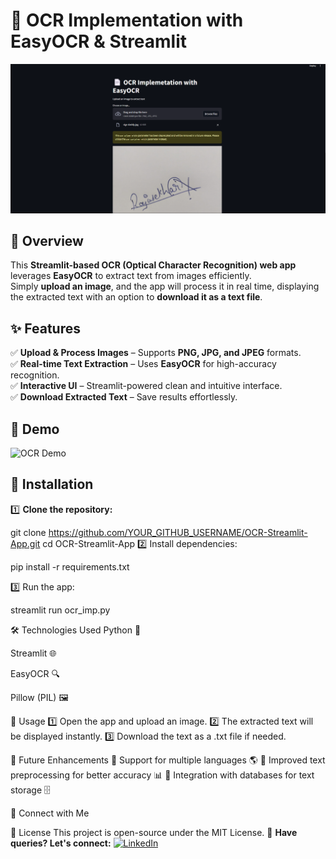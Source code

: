 
# 📄 OCR Implementation with EasyOCR & Streamlit  

![UI](UI.png)



## 🚀 Overview  
This **Streamlit-based OCR (Optical Character Recognition) web app** leverages **EasyOCR** to extract text from images efficiently.  
Simply **upload an image**, and the app will process it in real time, displaying the extracted text with an option to **download it as a text file**.  

## ✨ Features  
✅ **Upload & Process Images** – Supports **PNG, JPG, and JPEG** formats.  
✅ **Real-time Text Extraction** – Uses **EasyOCR** for high-accuracy recognition.  
✅ **Interactive UI** – Streamlit-powered clean and intuitive interface.  
✅ **Download Extracted Text** – Save results effortlessly.  

## 📸 Demo  
![OCR Demo](https://via.placeholder.com/800x400?text=Demo+Image)  

## 🔧 Installation  

1️⃣ **Clone the repository:**  

git clone https://github.com/YOUR_GITHUB_USERNAME/OCR-Streamlit-App.git
cd OCR-Streamlit-App
2️⃣ Install dependencies:

pip install -r requirements.txt

3️⃣ Run the app:

streamlit run ocr_imp.py


🛠 Technologies Used
Python 🐍

Streamlit 🌐

EasyOCR 🔍

Pillow (PIL) 🖼

📌 Usage
1️⃣ Open the app and upload an image.
2️⃣ The extracted text will be displayed instantly.
3️⃣ Download the text as a .txt file if needed.

🚀 Future Enhancements
🔹 Support for multiple languages 🌎
🔹 Improved text preprocessing for better accuracy 📊
🔹 Integration with databases for text storage 🗄

🔗 Connect with Me

📜 License
This project is open-source under the MIT License.
📩 **Have queries? Let's connect:** [![LinkedIn](https://img.shields.io/badge/LinkedIn-Connect-blue?style=flat&logo=linkedin)](https://www.linkedin.com/in/yashwanth-sai-kasarabada-ba4265258/)  

